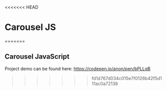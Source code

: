 <<<<<<< HEAD
# Carousel JS
=======
## Carousel JavaScript

Project demo can be found here: https://codepen.io/anon/pen/bPLLqB

>>>>>>> fd1d767d034c015e7f0126b42f5d111ac0a72138

